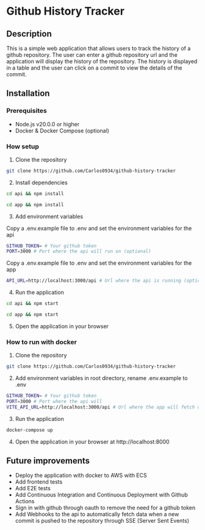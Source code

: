 # Github History Tracker

## Description
This is a simple web application that allows users to track the history of a github repository. The user can enter a github repository url and the application will display the history of the repository. The history is displayed in a table and the user can click on a commit to view the details of the commit.


## Installation

### Prerequisites
- Node.js v20.0.0 or higher
- Docker & Docker Compose (optional)


### How setup

1. Clone the repository

```bash
git clone https://github.com/Carlos0934/github-history-tracker
```


2. Install dependencies

```bash
cd api && npm install
```

```bash
cd app && npm install
```

3. Add environment variables 

Copy a .env.example file to .env and set the environment variables for the api

```bash
GITHUB_TOKEN= # Your github token
PORT=3000 # Port where the api will run on (optional)
```

Copy a .env.example file to .env and set the environment variables for the app

```bash
API_URL=http://localhost:3000/api # Url where the api is running (optional)
```

4. Run the application

```bash
cd api && npm start
```

```bash
cd app && npm start
```

5. Open the application in your browser


### How to run with docker

1. Clone the repository

```bash
git clone https://github.com/Carlos0934/github-history-tracker
```

2. Add environment variables in root directory, rename .env.example to .env
```bash
GITHUB_TOKEN= # Your github token
PORT=3000 # Port where the api will 
VITE_API_URL=http://localhost:3000/api # Url where the app will fetch data from
```
 
3. Run the application

```bash
docker-compose up
```

4. Open the application in your browser at http://localhost:8000


## Future improvements
- Deploy the application with docker to AWS with ECS
- Add frontend tests
- Add E2E tests
- Add Continuous Integration and Continuous Deployment with Github Actions
- Sign in with github through oauth to remove the need for a github token
- Add Webhooks to the api to automatically fetch data when a new commit is pushed to the repository through SSE (Server Sent Events)